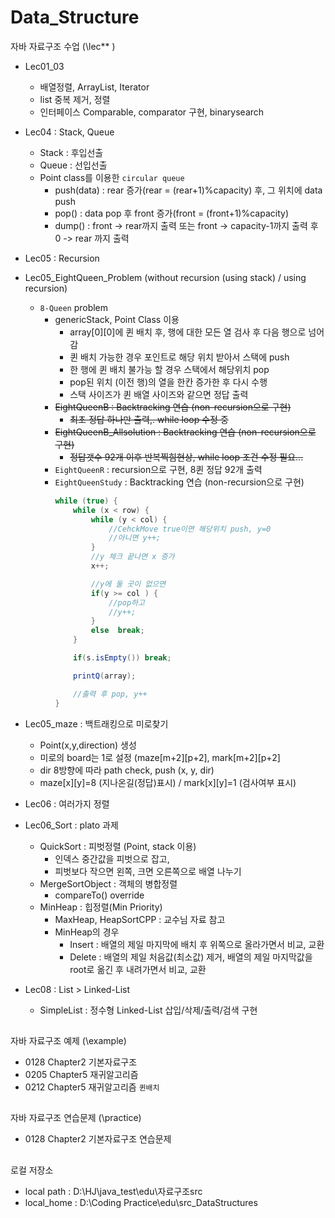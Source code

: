 # Data_Structure
자바 자료구조 수업 (\lec** )
+ Lec01_03
  + 배열정렬, ArrayList, Iterator
  + list 중복 제거, 정렬
  + 인터페이스 Comparable, comparator 구현, binarysearch
+ Lec04 : Stack, Queue
  + Stack : 후입선출
  + Queue : 선입선출
  + Point class를 이용한 `circular queue`
    + push(data) : rear 증가(rear = (rear+1)%capacity) 후, 그 위치에 data push
    + pop() : data pop 후 front 증가(front = (front+1)%capacity)
    + dump() : front -> rear까지 출력 또는 front -> capacity-1까지 출력 후 0 -> rear 까지 출력
+ Lec05 : Recursion
+ Lec05_EightQueen_Problem (without recursion (using stack) / using recursion) 
  + `8-Queen` problem
    + genericStack, Point Class 이용
      + array[0][0]에 퀸 배치 후, 행에 대한 모든 열 검사 후 다음 행으로 넘어감
      + 퀸 배치 가능한 경우 포인트로 해당 위치 받아서 스택에 push
      + 한 행에 퀸 배치 불가능 할 경우 스택에서 해당위치 pop
      + pop된 위치 (이전 행)의 열을 한칸 증가한 후 다시 수행
      + 스택 사이즈가 퀸 배열 사이즈와 같으면 정답 출력
    + ~~EightQueenB : Backtracking 연습 (non-recursion으로 구현)~~
      + ~~최초 정답 하나만 출력,. while loop 수정 중~~
    + ~~EightQueenB_Allsolution : Backtracking 연습 (non-recursion으로 구현)~~
      + ~~정답갯수 92개 이후 반복찍힘현상, while loop 조건 수정 필요...~~
    + `EightQueenR` : recursion으로 구현, 8퀸 정답 92개 출력
    + `EightQueenStudy` : Backtracking 연습 (non-recursion으로 구현)
      ```java
      while (true) {
          while (x < row) {
              while (y < col) {
                  //CehckMove true이면 해당위치 push, y=0
                  //아니면 y++;
              }
              //y 체크 끝나면 x 증가
              x++;

              //y에 둘 곳이 없으면 
              if(y >= col ) {
                  //pop하고 
                  //y++;
              } 
              else	break;
          }

          if(s.isEmpty()) break;

          printQ(array);

          //출력 후 pop, y++
      }		
      ```		      
+ Lec05_maze : 백트래킹으로 미로찾기
  + Point(x,y,direction) 생성
  + 미로의 board는 1로 설정 (maze[m+2][p+2], mark[m+2][p+2]
  + dir 8방향에 따라 path check, push (x, y, dir)
  + maze[x][y]=8 (지나온길(정답)표시) / mark[x][y]=1 (검사여부 표시)
  
+ Lec06 : 여러가지 정렬
+ Lec06_Sort : plato 과제
  + QuickSort : 피벗정렬 (Point, stack 이용)
    + 인덱스 중간값을 피벗으로 잡고, 
    + 피벗보다 작으면 왼쪽, 크면 오른쪽으로 배열 나누기
  + MergeSortObject : 객체의 병합정렬
    + compareTo() override 
  + MinHeap : 힙정렬(Min Priority)
    + MaxHeap, HeapSortCPP : 교수님 자료 참고
    + MinHeap의 경우
      + Insert : 배열의 제일 마지막에 배치 후 위쪽으로 올라가면서 비교, 교환
      + Delete : 배열의 제일 처음값(최소값) 제거, 배열의 제일 마지막값을 root로 옮긴 후 내려가면서 비교, 교환
+ Lec08 : List > Linked-List
  + SimpleList : 정수형 Linked-List 삽입/삭제/출력/검색 구현

##
자바 자료구조 예제 (\example)
+ 0128 Chapter2 기본자료구조
+ 0205 Chapter5 재귀알고리즘
+ 0212 Chapter5 재귀알고리즘 `퀸배치`

##
자바 자료구조 연습문제 (\practice)
+ 0128 Chapter2 기본자료구조 연습문제

##
로컬 저장소
+ local path : D:\HJ\java_test\edu\자료구조src
+ local_home : D:\Coding Practice\edu\src_DataStructures
